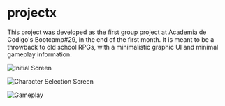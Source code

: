 # projectx
This project was developed as the first group project at Academia de Codigo's Bootcamp#29, in the end of the first month.
It is meant to be a throwback to old school RPGs, with a minimalistic graphic UI and minimal gameplay information.

![Initial Screen](https://i.imgur.com/TEm5HOo.png)

![Character Selection Screen](https://i.imgur.com/PVZbpg5.png)

![Gameplay](https://i.imgur.com/IEXjXkn.png)
